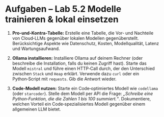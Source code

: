 # Aufgaben – Lab 5.2 Modelle trainieren & lokal einsetzen

1. **Pro‑und‑Kontra‑Tabelle:** Erstelle eine Tabelle, die Vor‑ und Nachteile von Cloud‑LLMs gegenüber lokalen Modellen gegenüberstellt.  Berücksichtige Aspekte wie Datenschutz, Kosten, Modellqualität, Latenz und Wartungsaufwand.

2. **Ollama installieren:** Installiere Ollama auf deinem Rechner (oder beschreibe die Installation, falls du keinen Zugriff hast).  Starte das Modell `mistral` und führe einen HTTP‑Call durch, der den Unterschied zwischen `Stack` und `Heap` erklärt.  Verwende dazu `curl` oder ein Python‑Script mit `requests`.  Gib die Antwort wieder.

3. **Code‑Modell nutzen:** Starte ein Code‑optimiertes Modell wie `codellama` (oder `starcoder`).  Stelle dem Modell per API die Frage: *„Schreibe eine Python‑Funktion, die die Zahlen 1 bis 100 summiert.“*.  Dokumentiere, welchen Vorteil ein Code‑spezialisiertes Modell gegenüber einem allgemeinen LLM bietet.
